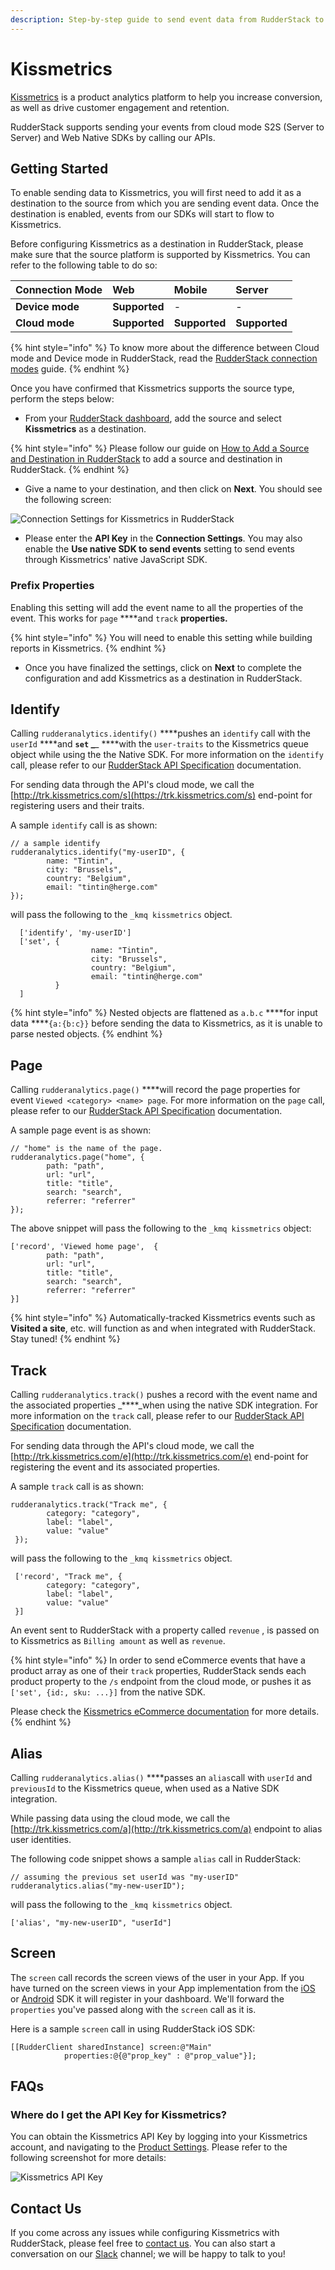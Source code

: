 ```yaml
---
description: Step-by-step guide to send event data from RudderStack to Kissmetrics
---
```


# Kissmetrics

[Kissmetrics](https://www.kissmetricshq.com/) is a product analytics platform to help you increase conversion, as well as drive customer engagement and retention. 

RudderStack supports sending your events from cloud mode S2S \(Server to Server\) and Web Native SDKs by calling our APIs.

## Getting Started

To enable sending data to Kissmetrics, you will first need to add it as a destination to the source from which you are sending event data. Once the destination is enabled, events from our SDKs will start to flow to Kissmetrics.

Before configuring Kissmetrics as a destination in RudderStack, please make sure that the source platform is supported by Kissmetrics. You can refer to the following table to do so:

| **Connection Mode** | **Web** | **Mobile** | **Server** |
| :--- | :--- | :--- | :--- |
| **Device mode** | **Supported** | - | - |
| **Cloud mode** | **Supported** | **Supported** | **Supported** |

{% hint style="info" %}
To know more about the difference between Cloud mode and Device mode in RudderStack, read the [RudderStack connection modes](https://docs.rudderstack.com/get-started/rudderstack-connection-modes) guide.
{% endhint %}

Once you have confirmed that Kissmetrics supports the source type, perform the steps below:

* From your [RudderStack dashboard](https://app.rudderlabs.com/), add the source and select **Kissmetrics** as a destination.

{% hint style="info" %}
Please follow our guide on [How to Add a Source and Destination in RudderStack](https://docs.rudderstack.com/how-to-guides/adding-source-and-destination-rudderstack) to add a source and destination in RudderStack.
{% endhint %}

* Give a name to your destination, and then click on **Next**. You should see the following screen:

![Connection Settings for Kissmetrics in RudderStack](../.gitbook/assets/image%20%2825%29.png)

* Please enter the **API Key** in the **Connection Settings**. You may also enable the **Use native SDK to send events** setting to send events through Kissmetrics' native JavaScript SDK.

### Prefix Properties

Enabling this setting will add the event name to all the properties of the event. This works for `page` ****and `track` ****properties**.**

{% hint style="info" %}
You will need to enable this setting while building reports in Kissmetrics.
{% endhint %}

* Once you have finalized the settings, click on **Next** to complete the configuration and add Kissmetrics as a destination in RudderStack.

## Identify

Calling `rudderanalytics.identify()` ****pushes an `identify`  call with the `userId` ****and ****`set` _****_ ****with the `user-traits` to the Kissmetrics queue object while using the the Native SDK. For more information on the `identify` call, please refer to our [RudderStack API Specification](https://docs.rudderstack.com/rudderstack-api-spec) documentation.

For sending data through the API's cloud mode, we call the [http://trk.kissmetrics.com/s](https://trk.kissmetrics.com/s) end-point for registering users and their traits.

A sample `identify` call is as shown:

```text
// a sample identify 
rudderanalytics.identify("my-userID", {
        name: "Tintin",
        city: "Brussels",
        country: "Belgium",
        email: "tintin@herge.com"
});
```

will pass the following to the `_kmq kissmetrics` object.

```text
  ['identify', 'my-userID']
  ['set', {
                  name: "Tintin",
                  city: "Brussels",
                  country: "Belgium",
                  email: "tintin@herge.com"
          }
  ]
```

{% hint style="info" %}
Nested objects are flattened as `a.b.c` ****for input data ****`{a:{b:c}}` before sending the data to Kissmetrics, as it is unable to parse nested objects.
{% endhint %}

## Page

Calling `rudderanalytics.page()` ****will record the page  properties for event `Viewed <category> <name> page`. For more information on the `page` call, please refer to our [RudderStack API Specification](https://docs.rudderstack.com/rudderstack-api-spec) documentation.

A sample page event is as shown:

```text
// "home" is the name of the page. 
rudderanalytics.page("home", {
        path: "path",
        url: "url",
        title: "title",
        search: "search",
        referrer: "referrer"
});
```

The above snippet will pass the following to the `_kmq kissmetrics` object:

```text
['record', 'Viewed home page',  {
        path: "path",
        url: "url",
        title: "title",
        search: "search",
        referrer: "referrer"
}] 
```

{% hint style="info" %}
Automatically-tracked Kissmetrics events such as **Visited a site**, etc. will function as and when integrated with RudderStack. Stay tuned!
{% endhint %}

## Track

Calling `rudderanalytics.track()` pushes a record with the event name and the associated properties _****_when using the native SDK integration. For more information on the `track` call, please refer to our [RudderStack API Specification](https://docs.rudderstack.com/rudderstack-api-spec) documentation.

For sending data through the API's cloud mode, we call the [http://trk.kissmetrics.com/e](http://trk.kissmetrics.com/e) end-point for registering the event and its associated properties.

 A sample `track` call is as shown:

```text
rudderanalytics.track("Track me", {
        category: "category",
        label: "label",
        value: "value"
 });
```

will pass the following to the `_kmq kissmetrics` object.

```text
 ['record', "Track me", {
        category: "category",
        label: "label",
        value: "value"
 }]
```

 An event sent to RudderStack with a property called `revenue` , is passed on to Kissmetrics as `Billing amount` as well as `revenue`.

{% hint style="info" %}
In order to send eCommerce events that have a product array as one of their `track` properties, RudderStack sends each product property to the `/s` endpoint from the cloud mode, or pushes it as `['set', {id:, sku: ...}]` from the native SDK.

Please check the [Kissmetrics eCommerce documentation](http://support.kissmetrics.com/article/show/ecommerce-essentials) for more details.
{% endhint %}

## Alias

Calling `rudderanalytics.alias()` ****passes an `alias`call with `userId` and `previousId` to the Kissmetrics queue, when used as a Native SDK integration.  
  
While passing data using the cloud mode, we call the [http://trk.kissmetrics.com/a](http://trk.kissmetrics.com/a) endpoint to alias user identities.

The following code snippet shows a sample `alias` call in RudderStack:

```text
// assuming the previous set userId was "my-userID"
rudderanalytics.alias("my-new-userID");
```

will pass the following to the `_kmq kissmetrics` object.

```text
['alias', "my-new-userID", "userId"]
```

## Screen

The `screen` call records the screen views of the user in your App. If you have turned on the screen views in your App implementation from the [iOS](https://docs.rudderstack.com/rudderstack-sdk-integration-guides/rudderstack-ios-sdk) or [Android](https://docs.rudderstack.com/rudderstack-sdk-integration-guides/rudderstack-android-sdk) SDK it will register in your dashboard. We'll forward the `properties` you've passed along with the `screen` call as it is.

Here is a sample `screen` call in using RudderStack iOS SDK:

```text
[[RudderClient sharedInstance] screen:@"Main" 
            properties:@{@"prop_key" : @"prop_value"}];
```

## FAQs

### Where do I get the API Key for Kissmetrics?

You can obtain the Kissmetrics API Key by logging into your Kissmetrics account, and navigating to the [Product Settings](https://www.kissmetrics.com/settings). Please refer to the following screenshot for more details:

![Kissmetrics API Key](../.gitbook/assets/image%20%2815%29.png)

## Contact Us

If you come across any issues while configuring Kissmetrics with RudderStack, please feel free to [contact us](mailto:%20contact@rudderstack.com). You can also start a conversation on our [Slack](https://resources.rudderstack.com/join-rudderstack-slack) channel; we will be happy to talk to you!

